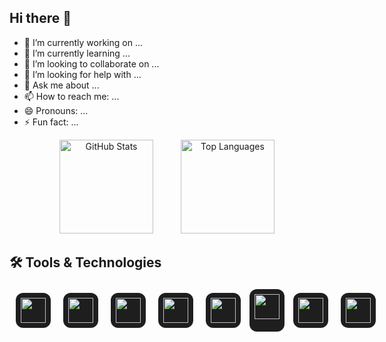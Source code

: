 ## Hi there 👋

- 🔭 I’m currently working on ...
- 🌱 I’m currently learning ...
- 👯 I’m looking to collaborate on ...
- 🤔 I’m looking for help with ...
- 💬 Ask me about ...
- 📫 How to reach me: ...
- 😄 Pronouns: ...
- ⚡ Fun fact: ...

<div align="center">
  
  <img src="https://github-readme-stats.vercel.app/api?username=izhadi&show_icons=true&theme=github_dark" alt="GitHub Stats" height="150" style="margin-right:40px"/>

  <img src="https://github-readme-stats.vercel.app/api/top-langs/?username=izhadi&layout=compact&theme=github_dark" alt="Top Languages" height="150"/>

</div>


## 🛠 Tools & Technologies

<div align="center"  style="display:Flex;">

  <!-- Row 1 -->
  <div style="display:inline-block; background:#1e1e1e; padding:8px; border-radius:12px; margin:10px;">
    <img src="https://cdn.jsdelivr.net/gh/devicons/devicon/icons/javascript/javascript-original.svg" width="40" height="40"/>
  </div>
  
  <div style="display:inline-block; background:#1e1e1e; padding:8px; border-radius:12px; margin:10px;">
    <img src="https://cdn.jsdelivr.net/gh/devicons/devicon/icons/react/react-original.svg" width="40" height="40"/>
  </div>
  
  <div style="display:inline-block; background:#1e1e1e; padding:8px; border-radius:12px; margin:10px;">
    <img src="https://cdn.jsdelivr.net/gh/devicons/devicon/icons/nodejs/nodejs-original.svg" width="40" height="40"/>
  </div>

  <br/>

  <!-- Row 2 -->
  <div style="display:inline-block; background:#1e1e1e; padding:8px; border-radius:12px; margin:10px;">
    <img src="https://cdn.jsdelivr.net/gh/devicons/devicon/icons/html5/html5-original.svg" width="40" height="40"/>
  </div>
  
  <div style="display:inline-block; background:#1e1e1e; padding:8px; border-radius:12px; margin:10px;">
    <img src="https://cdn.jsdelivr.net/gh/devicons/devicon/icons/css3/css3-original.svg" width="40" height="40"/>
  </div>
  
  <div style="display:inline-block; background:#1e1e1e; padding:8px; border-radius:12px; margin:4px;">
    <img src="https://cdn.jsdelivr.net/gh/devicons/devicon/icons/git/git-original.svg" width="40" height="40"/>
  </div>

  <br/>

  <!-- Row 3 -->
  <div style="display:inline-block; background:#1e1e1e; padding:8px; border-radius:12px; margin:10px;">
    <img src="https://cdn.jsdelivr.net/gh/devicons/devicon/icons/figma/figma-original.svg" width="40" height="40"/>
  </div>
  
  <div style="display:inline-block; background:#1e1e1e; padding:8px; border-radius:12px; margin:10px;">
    <img src="https://cdn.jsdelivr.net/gh/devicons/devicon/icons/github/github-original.svg" width="40" height="40"/>
  </div>

</div>
